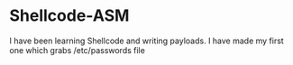 # Shellcode-ASM
I have been learning Shellcode and writing payloads. I have made my first one which grabs /etc/passwords file
